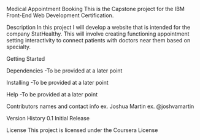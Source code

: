 Medical Appointment Booking
This is the Capstone project for the IBM Front-End Web Development Certification.

Description
In this project I will develop a website that is intended for the company StatHealthy. 
This will involve creating functioning appointment setting interactivity to connect patients with doctors near them
based on specialty.

Getting Started

Dependencies
-To be provided at a later point

Installing
-To be provided at a later point

Help
-To be provided at a later point

Contributors names and contact info
ex. Joshua Martin
ex. @joshvamartin

Version History
0.1
Initial Release

License
This project is licensed under the Coursera License
